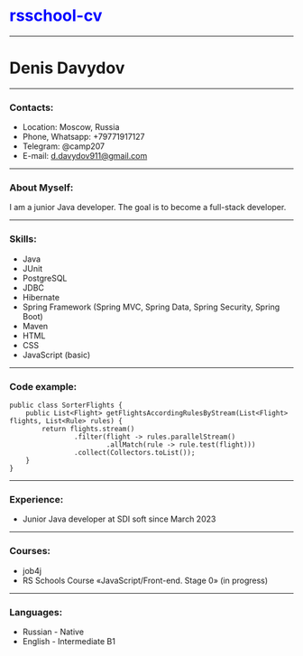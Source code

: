 # <span style="color:blue">rsschool-cv</span>

***
# Denis Davydov

***
### Contacts:
* Location: Moscow, Russia
* Phone, Whatsapp: +79771917127
* Telegram: @camp207
* E-mail: d.davydov911@gmail.com

***
### About Myself:
I am a junior Java developer. The goal is to become a full-stack developer.

***
### Skills:
* Java
* JUnit
* PostgreSQL
* JDBC
* Hibernate
* Spring Framework (Spring MVC, Spring Data, Spring Security, Spring Boot)
* Maven
* HTML
* CSS
* JavaScript (basic)

***
### Code example:
```
public class SorterFlights {
    public List<Flight> getFlightsAccordingRulesByStream(List<Flight> flights, List<Rule> rules) {
        return flights.stream()
                .filter(flight -> rules.parallelStream()
                        .allMatch(rule -> rule.test(flight)))
                .collect(Collectors.toList());
    }
}
```

***
### Experience:
* Junior Java developer at SDI soft since March 2023

***
### Courses:
* job4j
* RS Schools Course «JavaScript/Front-end. Stage 0» (in progress)

***
### Languages:
* Russian - Native
* English - Intermediate B1